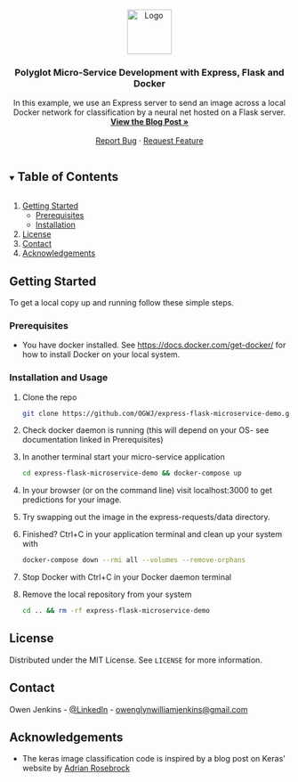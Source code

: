 <!-- PROJECT LOGO -->
<br />
<p align="center">
  <a href="https://github.com/OGWJ/express-flask-microservice-demo">
    <img src="https://ogwj-public-bucket.s3.eu-west-2.amazonaws.com/favicon.png" alt="Logo" width="80" height="80">
  </a>

  <h3 align="center">Polyglot Micro-Service Development with Express, Flask and Docker</h3>

  <p align="center">
    In this example, we use an Express server to send an image across a local Docker network for classification by a neural net hosted on a Flask server.
    <br />
    <a href="https://github.com/OGWJ/express-flask-microservice-demo"><strong>View the Blog Post »</strong></a>
    <br />
    <br />
    <a href="https://github.com/OGWJ/express-flask-microservice-demo/issues">Report Bug</a>
    ·
    <a href="https://github.com/OGWJ/express-flask-microservice-demo/issues">Request Feature</a>
  </p>
</p>

<!-- TABLE OF CONTENTS -->
<details open="open">
  <summary><h2 style="display: inline-block">Table of Contents</h2></summary>
  <ol>
    <li>
      <a href="#getting-started">Getting Started</a>
      <ul>
        <li><a href="#prerequisites">Prerequisites</a></li>
        <li><a href="#prerequisites">Installation</a></li>
      </ul>
    </li>
    <li><a href="#license">License</a></li>
    <li><a href="#contact">Contact</a></li>
    <li><a href="#acknowledgements">Acknowledgements</a></li>
  </ol>
</details>

<!-- GETTING STARTED -->
## Getting Started

To get a local copy up and running follow these simple steps.

### Prerequisites

* You have docker installed. See https://docs.docker.com/get-docker/ for how to install Docker on your local system.

### Installation and Usage
1. Clone the repo
   ```sh
   git clone https://github.com/OGWJ/express-flask-microservice-demo.git
   ```
2. Check docker daemon is running (this will depend on your OS- see documentation linked in Prerequisites)
3. In another terminal start your micro-service application
    ```sh
    cd express-flask-microservice-demo && docker-compose up
    ```
4. In your browser (or on the command line) visit localhost:3000 to get predictions for your image.

5. Try swapping out the image in the express-requests/data directory.

6. Finished? Ctrl+C in your application terminal and clean up your system with
    ```sh
    docker-compose down --rmi all --volumes --remove-orphans
    ```
7. Stop Docker with Ctrl+C in your Docker daemon terminal

8. Remove the local repository from your system
    ```sh
    cd .. && rm -rf express-flask-microservice-demo
    ```

<!-- LICENSE -->
## License

Distributed under the MIT License. See `LICENSE` for more information.

<!-- CONTACT -->
## Contact

Owen Jenkins - [@LinkedIn](https://www.linkedin.com/in/owenglynwilliamjenkins/) - owenglynwilliamjenkins@gmail.com

<!-- ACKNOWLEDGEMENTS -->
## Acknowledgements

* The keras image classification code is inspired by a blog post on Keras' website by [Adrian Rosebrock](https://blog.keras.io/building-a-simple-keras-deep-learning-rest-api.html)